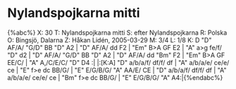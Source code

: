 # Nylandspojkarna mitti

{%abc%}
X: 30
T: Nylandspojkarna mitti
S: efter Nylandspojkarna
R: Polska 
O: Bingsjö, Dalarna
Z: Håkan Lidén, 2005-03-29
M: 3/4
L: 1/8
K: D
"D" AF/A/ "G/D" BB "D" A2 | "D" AF/A/ dd F2 | "Em" B>A GF E2 | "A" a>g fe/f/ "D" d2 | 
"D" AF/A/ "G/D" BB "D" A2 | "D" AF/A/ dd "Bm" F2 | "Em" B>A GF EE/C/ | "A" A,/C/E/C/ "D" D4 :|
|:[K:A] "D" a/b/a/f/ df/f/ df | "A" a/b/a/e/ ce/e/ ce | "E" f>e dc BB/G/ | "E" E/G/B/G/ "A" AA/E/ CE |
"D" a/b/a/f/ df/f/ df | "A" a/b/a/e/ ce/e/ ce | "Bm" f>e dc BB/G/ | "E" E/G/B/G/ "A" A4:|{%endabc%}

